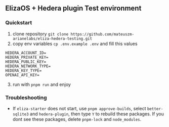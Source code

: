 ## ElizaOS + Hedera plugin Test environment

### Quickstart
1. clone repository `git clone https://github.com/mateuszm-arianelabs/eliza-hedera-testing.git`
2. copy env variables `cp .env.example .env` and fill this values
```
HEDERA_ACCOUNT_ID=
HEDERA_PRIVATE_KEY=
HEDERA_PUBLIC_KEY=
HEDERA_NETWORK_TYPE=
HEDERA_KEY_TYPE=
OPENAI_API_KEY=
```
3. run with `pnpm run` and enjoy

### Troubleshooting
- If `eliza-starter` does not start, use `pnpm approve-builds`, select `better-sqlite3` and `hedera-plugin`, then type `Y` to rebuild these packages. If you dont see these packages, delete `pnpm-lock` and `node_modules`.